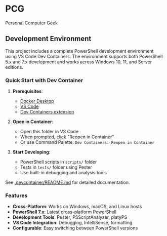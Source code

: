 # PCG

Personal Computer Geek

## Development Environment

This project includes a complete PowerShell development environment using VS Code Dev Containers. The environment supports both PowerShell 5.x and 7.x development and works across Windows 10, 11, and Server editions.

### Quick Start with Dev Container

1. **Prerequisites**:
   - [Docker Desktop](https://www.docker.com/products/docker-desktop)
   - [VS Code](https://code.visualstudio.com/)
   - [Dev Containers extension](https://marketplace.visualstudio.com/items?itemName=ms-vscode-remote.remote-containers)

2. **Open in Container**:
   - Open this folder in VS Code
   - When prompted, click "Reopen in Container"
   - Or use Command Palette: `Dev Containers: Reopen in Container`

3. **Start Developing**:
   - PowerShell scripts in `scripts/` folder
   - Tests in `tests/` folder using Pester
   - Use built-in debugging and analysis tools

See [.devcontainer/README.md](.devcontainer/README.md) for detailed documentation.

### Features

- **Cross-Platform**: Works on Windows, macOS, and Linux hosts
- **PowerShell 7.x**: Latest cross-platform PowerShell
- **Development Tools**: Pester, PSScriptAnalyzer, platyPS
- **VS Code Integration**: Debugging, IntelliSense, formatting
- **Configurable**: Easy switching between PowerShell versions

